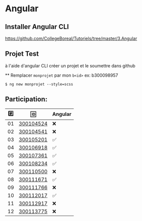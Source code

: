 # Angular 


## Installer Angular CLI

https://github.com/CollegeBoreal/Tutoriels/tree/master/3.Angular

## Projet Test

à l'aide d'angular CLI créer un projet et le soumettre dans github

** Remplacer `monprojet` par mon `b<id>` ex: b300098957

```
$ ng new monprojet --style=scss
```

## Participation:

|:hash:| :id:      |  Angular      |
|------|-----------|---------------|
| 01   | [300104524](b300104524) |  :x: |
| 02   | [300104541](b300104541) |  :x:   |
| 03   | [300105201](b300105201) |  :white_check_mark: |
| 04   | [300106918](b300106918) |  :white_check_mark: |
| 05   | [300107361](b300107361) |  :white_check_mark: |
| 06   | [300108234](b300108234) |  :white_check_mark: |
| 07   | [300110500](b300110500) |  :x: |
| 08   | [300111671](b300111671) |  :white_check_mark: |
| 09   | [300111766](b300111766) |  :x: |
| 10   | [300112017](b300112017) |  :white_check_mark: |
| 11   | [300112917](b300112917) | :x: |
| 12   | [300113775](b300113775) | :x: |
